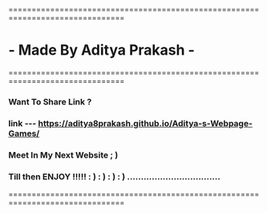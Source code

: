 ===============================================================================
#                     - Made By Aditya Prakash -
===============================================================================
### Want To Share Link ?
### link --- https://aditya8prakash.github.io/Aditya-s-Webpage-Games/
### Meet In My Next Website ; )
### Till then ENJOY !!!!! : ) : ) : ) : ) ..................................
===============================================================================
